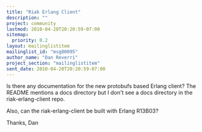 ```yaml
---
title: "Riak Erlang Client"
description: ""
project: community
lastmod: 2010-04-20T20:20:59-07:00
sitemap:
  priority: 0.2
layout: mailinglistitem
mailinglist_id: "msg00095"
author_name: "Dan Reverri"
project_section: "mailinglistitem"
sent_date: 2010-04-20T20:20:59-07:00
---
```



Is there any documentation for the new protobufs based Erlang client? The
README mentions a docs directory but I don't see a docs directory in the
riak-erlang-client repo.

Also, can the riak-erlang-client be built with Erlang R13B03?

Thanks,
Dan
